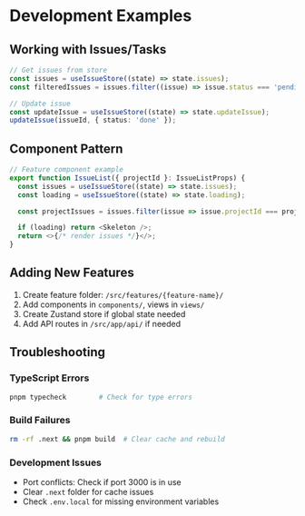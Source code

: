 # Development Examples

## Working with Issues/Tasks

```typescript
// Get issues from store
const issues = useIssueStore((state) => state.issues);
const filteredIssues = issues.filter((issue) => issue.status === 'pending');

// Update issue
const updateIssue = useIssueStore((state) => state.updateIssue);
updateIssue(issueId, { status: 'done' });
```

## Component Pattern

```typescript
// Feature component example
export function IssueList({ projectId }: IssueListProps) {
  const issues = useIssueStore((state) => state.issues);
  const loading = useIssueStore((state) => state.loading);

  const projectIssues = issues.filter(issue => issue.projectId === projectId);

  if (loading) return <Skeleton />;
  return <>{/* render issues */}</>;
}
```

## Adding New Features

1. Create feature folder: `/src/features/{feature-name}/`
2. Add components in `components/`, views in `views/`
3. Create Zustand store if global state needed
4. Add API routes in `/src/app/api/` if needed

## Troubleshooting

### TypeScript Errors

```bash
pnpm typecheck        # Check for type errors
```

### Build Failures

```bash
rm -rf .next && pnpm build  # Clear cache and rebuild
```

### Development Issues

- Port conflicts: Check if port 3000 is in use
- Clear `.next` folder for cache issues
- Check `.env.local` for missing environment variables
